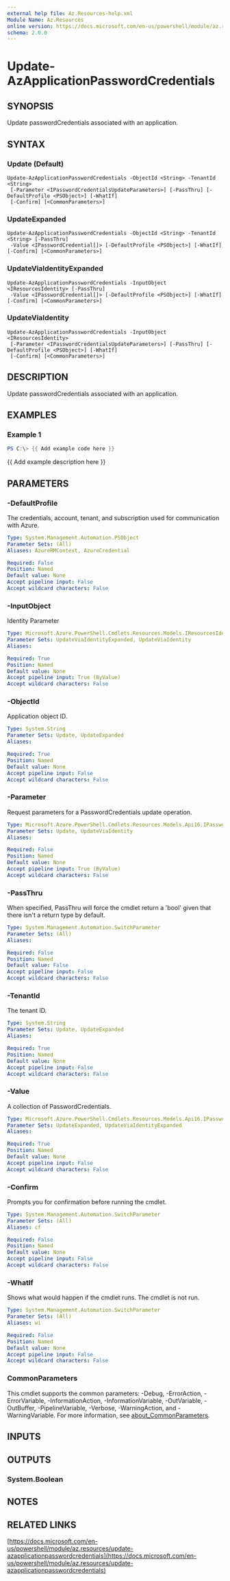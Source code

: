 ```yaml
---
external help file: Az.Resources-help.xml
Module Name: Az.Resources
online version: https://docs.microsoft.com/en-us/powershell/module/az.resources/update-azapplicationpasswordcredentials
schema: 2.0.0
---
```


# Update-AzApplicationPasswordCredentials

## SYNOPSIS
Update passwordCredentials associated with an application.

## SYNTAX

### Update (Default)
```
Update-AzApplicationPasswordCredentials -ObjectId <String> -TenantId <String>
 [-Parameter <IPasswordCredentialsUpdateParameters>] [-PassThru] [-DefaultProfile <PSObject>] [-WhatIf]
 [-Confirm] [<CommonParameters>]
```

### UpdateExpanded
```
Update-AzApplicationPasswordCredentials -ObjectId <String> -TenantId <String> [-PassThru]
 -Value <IPasswordCredential[]> [-DefaultProfile <PSObject>] [-WhatIf] [-Confirm] [<CommonParameters>]
```

### UpdateViaIdentityExpanded
```
Update-AzApplicationPasswordCredentials -InputObject <IResourcesIdentity> [-PassThru]
 -Value <IPasswordCredential[]> [-DefaultProfile <PSObject>] [-WhatIf] [-Confirm] [<CommonParameters>]
```

### UpdateViaIdentity
```
Update-AzApplicationPasswordCredentials -InputObject <IResourcesIdentity>
 [-Parameter <IPasswordCredentialsUpdateParameters>] [-PassThru] [-DefaultProfile <PSObject>] [-WhatIf]
 [-Confirm] [<CommonParameters>]
```

## DESCRIPTION
Update passwordCredentials associated with an application.

## EXAMPLES

### Example 1
```powershell
PS C:\> {{ Add example code here }}
```

{{ Add example description here }}

## PARAMETERS

### -DefaultProfile
The credentials, account, tenant, and subscription used for communication with Azure.

```yaml
Type: System.Management.Automation.PSObject
Parameter Sets: (All)
Aliases: AzureRMContext, AzureCredential

Required: False
Position: Named
Default value: None
Accept pipeline input: False
Accept wildcard characters: False
```

### -InputObject
Identity Parameter

```yaml
Type: Microsoft.Azure.PowerShell.Cmdlets.Resources.Models.IResourcesIdentity
Parameter Sets: UpdateViaIdentityExpanded, UpdateViaIdentity
Aliases:

Required: True
Position: Named
Default value: None
Accept pipeline input: True (ByValue)
Accept wildcard characters: False
```

### -ObjectId
Application object ID.

```yaml
Type: System.String
Parameter Sets: Update, UpdateExpanded
Aliases:

Required: True
Position: Named
Default value: None
Accept pipeline input: False
Accept wildcard characters: False
```

### -Parameter
Request parameters for a PasswordCredentials update operation.

```yaml
Type: Microsoft.Azure.PowerShell.Cmdlets.Resources.Models.Api16.IPasswordCredentialsUpdateParameters
Parameter Sets: Update, UpdateViaIdentity
Aliases:

Required: False
Position: Named
Default value: None
Accept pipeline input: True (ByValue)
Accept wildcard characters: False
```

### -PassThru
When specified, PassThru will force the cmdlet return a 'bool' given that there isn't a return type by default.

```yaml
Type: System.Management.Automation.SwitchParameter
Parameter Sets: (All)
Aliases:

Required: False
Position: Named
Default value: False
Accept pipeline input: False
Accept wildcard characters: False
```

### -TenantId
The tenant ID.

```yaml
Type: System.String
Parameter Sets: Update, UpdateExpanded
Aliases:

Required: True
Position: Named
Default value: None
Accept pipeline input: False
Accept wildcard characters: False
```

### -Value
A collection of PasswordCredentials.

```yaml
Type: Microsoft.Azure.PowerShell.Cmdlets.Resources.Models.Api16.IPasswordCredential[]
Parameter Sets: UpdateExpanded, UpdateViaIdentityExpanded
Aliases:

Required: True
Position: Named
Default value: None
Accept pipeline input: False
Accept wildcard characters: False
```

### -Confirm
Prompts you for confirmation before running the cmdlet.

```yaml
Type: System.Management.Automation.SwitchParameter
Parameter Sets: (All)
Aliases: cf

Required: False
Position: Named
Default value: None
Accept pipeline input: False
Accept wildcard characters: False
```

### -WhatIf
Shows what would happen if the cmdlet runs.
The cmdlet is not run.

```yaml
Type: System.Management.Automation.SwitchParameter
Parameter Sets: (All)
Aliases: wi

Required: False
Position: Named
Default value: None
Accept pipeline input: False
Accept wildcard characters: False
```

### CommonParameters
This cmdlet supports the common parameters: -Debug, -ErrorAction, -ErrorVariable, -InformationAction, -InformationVariable, -OutVariable, -OutBuffer, -PipelineVariable, -Verbose, -WarningAction, and -WarningVariable. For more information, see [about_CommonParameters](http://go.microsoft.com/fwlink/?LinkID=113216).

## INPUTS

## OUTPUTS

### System.Boolean
## NOTES

## RELATED LINKS

[https://docs.microsoft.com/en-us/powershell/module/az.resources/update-azapplicationpasswordcredentials](https://docs.microsoft.com/en-us/powershell/module/az.resources/update-azapplicationpasswordcredentials)

